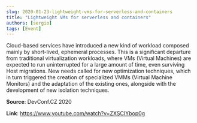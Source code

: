 ```yaml
---
slug: 2020-01-23-lightweight-vms-for-serverless-and-containers
title: "Lightweight VMs for serverless and containers"
authors: [sergio]
tags: [Event]
---
```

Cloud-based services have introduced a new kind of workload composed mainly by short-lived, ephemeral processes. This is a significant departure from traditional virtualization workloads, where VMs (Virtual Machines) are expected to run uninterrupted for a large amount of time, even surviving Host migrations. New needs called for new optimization techniques, which in turn triggered the creation of specialized VMMs (Virtual Machine Monitors) and the adaptation of the existing ones, alongside with the development of new isolation techniques.

**Source**: DevConf.CZ 2020

**Link**: https://www.youtube.com/watch?v=ZXSCIYbop0g